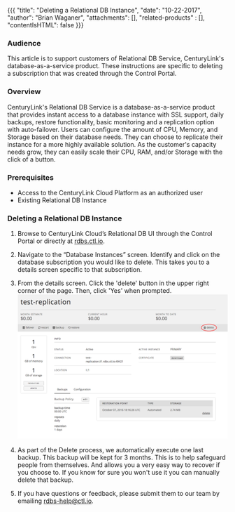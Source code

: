 {{{
  "title": "Deleting a Relational DB Instance",
  "date": "10-22-2017",
  "author": "Brian Waganer",
  "attachments": [],
  "related-products" : [],
  "contentIsHTML": false
}}}

### Audience
This article is to support customers of Relational DB Service, CenturyLink's database-as-a-service product. These instructions are specific to deleting a subscription that was created through the Control Portal.

### Overview
CenturyLink's Relational DB Service is a database-as-a-service product that provides instant access to a database instance with SSL support, daily backups, restore functionality, basic monitoring and a replication option with auto-failover. Users can configure the amount of CPU, Memory, and Storage based on their database needs. They can choose to replicate their instance for a more highly available solution. As the customer's capacity needs grow, they can easily scale their CPU, RAM, and/or Storage with the click of a button.

### Prerequisites
* Access to the CenturyLink Cloud Platform as an authorized user
* Existing Relational DB Instance

### Deleting a Relational DB Instance
1. Browse to CenturyLink Cloud’s Relational DB UI through the Control Portal or directly at [rdbs.ctl.io](https://rdbs.ctl.io).

2. Navigate to the “Database Instances” screen. Identify and click on the database subscription you would like to delete. This takes you to a details screen specific to that subscription.

3. From the details screen. Click the 'delete' button in the upper right corner of the page. Then, click 'Yes' when prompted.
   ![DeleteDB](../images/rdbs/rdbs-delete-db.png)

4. As part of the Delete process, we automatically execute one last backup.  This backup will be kept for 3 months.  This is to help safeguard people from themselves.  And allows you a very easy way to recover if you choose to.  If you know for sure you won't use it you can manually delete that backup.

5. If you have questions or feedback, please submit them to our team by emailing <a href="mailto:rdbs-help@ctl.io">rdbs-help@ctl.io</a>.
